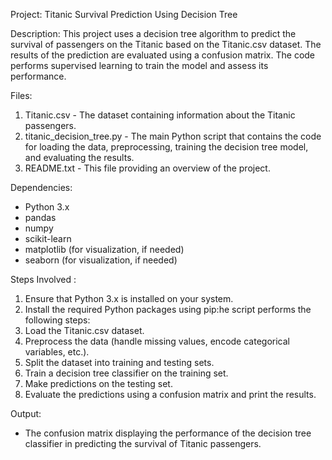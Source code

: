 Project: Titanic Survival Prediction Using Decision Tree

Description:
This project uses a decision tree algorithm to predict the survival of passengers on the Titanic based on the Titanic.csv dataset. The results of the prediction are evaluated using a confusion matrix. The code performs supervised learning to train the model and assess its performance.

Files:
1. Titanic.csv - The dataset containing information about the Titanic passengers.
2. titanic_decision_tree.py - The main Python script that contains the code for loading the data, preprocessing, training the decision tree model, and evaluating the results.
3. README.txt - This file providing an overview of the project.

Dependencies:
- Python 3.x
- pandas
- numpy
- scikit-learn
- matplotlib (for visualization, if needed)
- seaborn (for visualization, if needed)

Steps Involved :
1. Ensure that Python 3.x is installed on your system.
2. Install the required Python packages using pip:he script performs the following steps:
1. Load the Titanic.csv dataset.
2. Preprocess the data (handle missing values, encode categorical variables, etc.).
3. Split the dataset into training and testing sets.
4. Train a decision tree classifier on the training set.
5. Make predictions on the testing set.
6. Evaluate the predictions using a confusion matrix and print the results.

Output:
- The confusion matrix displaying the performance of the decision tree classifier in predicting the survival of Titanic passengers.
